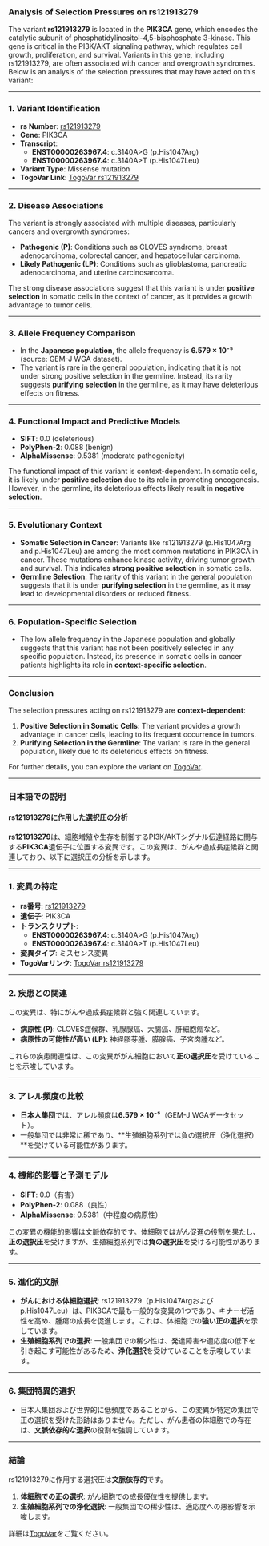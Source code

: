 ### Analysis of Selection Pressures on rs121913279

The variant **rs121913279** is located in the **PIK3CA** gene, which encodes the catalytic subunit of phosphatidylinositol-4,5-bisphosphate 3-kinase. This gene is critical in the PI3K/AKT signaling pathway, which regulates cell growth, proliferation, and survival. Variants in this gene, including rs121913279, are often associated with cancer and overgrowth syndromes. Below is an analysis of the selection pressures that may have acted on this variant:

---

### 1. **Variant Identification**
- **rs Number**: [rs121913279](https://identifiers.org/dbsnp/rs121913279)
- **Gene**: PIK3CA
- **Transcript**: 
  - **ENST00000263967.4**: c.3140A>G (p.His1047Arg)
  - **ENST00000263967.4**: c.3140A>T (p.His1047Leu)
- **Variant Type**: Missense mutation
- **TogoVar Link**: [TogoVar rs121913279](https://togovar.org/variant/rs121913279)

---

### 2. **Disease Associations**
The variant is strongly associated with multiple diseases, particularly cancers and overgrowth syndromes:
- **Pathogenic (P)**: Conditions such as CLOVES syndrome, breast adenocarcinoma, colorectal cancer, and hepatocellular carcinoma.
- **Likely Pathogenic (LP)**: Conditions such as glioblastoma, pancreatic adenocarcinoma, and uterine carcinosarcoma.

The strong disease associations suggest that this variant is under **positive selection** in somatic cells in the context of cancer, as it provides a growth advantage to tumor cells.

---

### 3. **Allele Frequency Comparison**
- In the **Japanese population**, the allele frequency is **6.579 × 10⁻⁵** (source: GEM-J WGA dataset).
- The variant is rare in the general population, indicating that it is not under strong positive selection in the germline. Instead, its rarity suggests **purifying selection** in the germline, as it may have deleterious effects on fitness.

---

### 4. **Functional Impact and Predictive Models**
- **SIFT**: 0.0 (deleterious)
- **PolyPhen-2**: 0.088 (benign)
- **AlphaMissense**: 0.5381 (moderate pathogenicity)

The functional impact of this variant is context-dependent. In somatic cells, it is likely under **positive selection** due to its role in promoting oncogenesis. However, in the germline, its deleterious effects likely result in **negative selection**.

---

### 5. **Evolutionary Context**
- **Somatic Selection in Cancer**: Variants like rs121913279 (p.His1047Arg and p.His1047Leu) are among the most common mutations in PIK3CA in cancer. These mutations enhance kinase activity, driving tumor growth and survival. This indicates **strong positive selection** in somatic cells.
- **Germline Selection**: The rarity of this variant in the general population suggests that it is under **purifying selection** in the germline, as it may lead to developmental disorders or reduced fitness.

---

### 6. **Population-Specific Selection**
- The low allele frequency in the Japanese population and globally suggests that this variant has not been positively selected in any specific population. Instead, its presence in somatic cells in cancer patients highlights its role in **context-specific selection**.

---

### Conclusion
The selection pressures acting on rs121913279 are **context-dependent**:
1. **Positive Selection in Somatic Cells**: The variant provides a growth advantage in cancer cells, leading to its frequent occurrence in tumors.
2. **Purifying Selection in the Germline**: The variant is rare in the general population, likely due to its deleterious effects on fitness.

For further details, you can explore the variant on [TogoVar](https://togovar.org/variant/rs121913279).

---

### 日本語での説明

#### rs121913279に作用した選択圧の分析

**rs121913279**は、細胞増殖や生存を制御するPI3K/AKTシグナル伝達経路に関与する**PIK3CA**遺伝子に位置する変異です。この変異は、がんや過成長症候群と関連しており、以下に選択圧の分析を示します。

---

### 1. **変異の特定**
- **rs番号**: [rs121913279](https://identifiers.org/dbsnp/rs121913279)
- **遺伝子**: PIK3CA
- **トランスクリプト**:
  - **ENST00000263967.4**: c.3140A>G (p.His1047Arg)
  - **ENST00000263967.4**: c.3140A>T (p.His1047Leu)
- **変異タイプ**: ミスセンス変異
- **TogoVarリンク**: [TogoVar rs121913279](https://togovar.org/variant/rs121913279)

---

### 2. **疾患との関連**
この変異は、特にがんや過成長症候群と強く関連しています。
- **病原性 (P)**: CLOVES症候群、乳腺腺癌、大腸癌、肝細胞癌など。
- **病原性の可能性が高い (LP)**: 神経膠芽腫、膵腺癌、子宮肉腫など。

これらの疾患関連性は、この変異ががん細胞において**正の選択圧**を受けていることを示唆しています。

---

### 3. **アレル頻度の比較**
- **日本人集団**では、アレル頻度は**6.579 × 10⁻⁵**（GEM-J WGAデータセット）。
- 一般集団では非常に稀であり、**生殖細胞系列では負の選択圧（浄化選択）**を受けている可能性があります。

---

### 4. **機能的影響と予測モデル**
- **SIFT**: 0.0（有害）
- **PolyPhen-2**: 0.088（良性）
- **AlphaMissense**: 0.5381（中程度の病原性）

この変異の機能的影響は文脈依存的です。体細胞ではがん促進の役割を果たし、**正の選択圧**を受けますが、生殖細胞系列では**負の選択圧**を受ける可能性があります。

---

### 5. **進化的文脈**
- **がんにおける体細胞選択**: rs121913279（p.His1047Argおよびp.His1047Leu）は、PIK3CAで最も一般的な変異の1つであり、キナーゼ活性を高め、腫瘍の成長を促進します。これは、体細胞での**強い正の選択**を示しています。
- **生殖細胞系列での選択**: 一般集団での稀少性は、発達障害や適応度の低下を引き起こす可能性があるため、**浄化選択**を受けていることを示唆しています。

---

### 6. **集団特異的選択**
- 日本人集団および世界的に低頻度であることから、この変異が特定の集団で正の選択を受けた形跡はありません。ただし、がん患者の体細胞での存在は、**文脈依存的な選択**の役割を強調しています。

---

### 結論
rs121913279に作用する選択圧は**文脈依存的**です。
1. **体細胞での正の選択**: がん細胞での成長優位性を提供します。
2. **生殖細胞系列での浄化選択**: 一般集団での稀少性は、適応度への悪影響を示唆します。

詳細は[TogoVar](https://togovar.org/variant/rs121913279)をご覧ください。